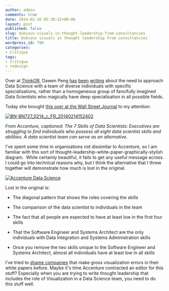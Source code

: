 ```yaml
---
author: admin
comments: true
date: 2014-02-16 05:30:12+00:00
layout: post
published: false
slug: dubious-visuals-in-thought-leadership-from-consultancies
title: Dubious visuals in thought leadership from consultancies
wordpress_id: 790
categories:
- Critique
tags:
- Critique
- redesign
---
```


Over at [ThinkOR](http://thinkor.org), Dawen Peng [has](http://www.thinkor.org/2013/12/data-science-unicorns-superheoroes-scale-specialise.html) [been](http://www.thinkor.org/2014/01/building-data-science-team-vs-individual-summary.html) [writing](http://www.thinkor.org/2014/01/analytics-data-science-jobs-ads-done-right.html) about the need to approach Data Science with a team of diverse individuals with specific specialisations, rather than a homogeneous group of fancifully imagined Data Scientists who magically have deep specialisation in all possible fields.

Today she brought [this over at the Wall Street Journal](http://mobile.blogs.wsj.com/cio/2014/02/14/it-takes-teams-to-solve-the-data-scientist-shortage/?mg=blogs-wsj) to my attention:

[![BN-BN727_0214_c_FR_20140214152402](http://thinkdatavis.com/wp-content/uploads/2014/02/BN-BN727_0214_c_FR_20140214152402.jpg)](http://thinkdatavis.com/wp-content/uploads/2014/02/BN-BN727_0214_c_FR_20140214152402.jpg)

_From Accenture, captioned: The 7 Skills of Data Scientists: Executives are struggling to find individuals who possess all eight data scientist skills and abilities. A data scientist team can serve as an alternative._

I've spent some time in organisations not dissimilar to Accenture, so I am familiar with this sort of thought-leadership-white-paper-graphically-stylish diagram.  While certainly beautiful, it fails to get any useful message across. I could go into technical reasons why, but I think the alternative that I threw together will demonstrate how much is lost in the original.

[![Accenture Data Science](http://thinkdatavis.com/wp-content/uploads/2014/02/Accenture-Data-Science.png)](http://thinkdatavis.com/wp-content/uploads/2014/02/Accenture-Data-Science.png)

Lost in the original is:



	
  * The diagonal pattern that shows the roles covering the skills

	
  * The comparison of the data scientist to individuals in the team

	
  * The fact that all people are expected to have at least low in the first four skills

	
  * That the Software Engineer and Systems Architect are the only individuals with Data Integration and Systems Administration skills

	
  * Once you remove the two skills unique to the Software Engineer and Systems Architect, almost all individuals have at least low in all skills


I've tried to [shame companies](http://thinkdatavis.com/2013/08/08/faux-pas-in-white-papers-visier/) that make gross visualization errors in their white papers before. Maybe it's time Accenture contracted an editor for this stuff? Especially when you are trying to write thought leadership that includes the role of Visualization in a Data Science team, you need to do this stuff well.
